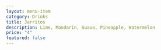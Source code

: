 ```yaml
---
layout: menu-item
category: Drinks
title: Jarritos
description: Lime, Mandarin, Guava, Pineapple, Watermelon
price: "4"
featured: false
---
```

